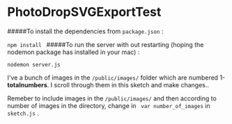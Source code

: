 # PhotoDropSVGExportTest

#####To install the dependencies from `package.json` :

`
npm install 
`
#####To run the server with out restarting (hoping the nodemon package has installed in your mac) :

`
nodemon server.js
`

I've a bunch of images in the `/public/images/` folder which are numbered 1-**totalnumbers**. I scroll through them in this sketch and make changes.. 

Remeber to include images in the `/public/images/` and then according to number of images in the directory, change in ` var number_of_images` in `sketch.js` .




